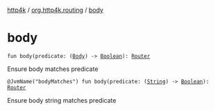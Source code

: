 [http4k](../index.md) / [org.http4k.routing](index.md) / [body](./body.md)

# body

`fun body(predicate: (`[`Body`](../org.http4k.core/-body/index.md)`) -> `[`Boolean`](https://kotlinlang.org/api/latest/jvm/stdlib/kotlin/-boolean/index.html)`): `[`Router`](-router/index.md)

Ensure body matches predicate

`@JvmName("bodyMatches") fun body(predicate: (`[`String`](https://kotlinlang.org/api/latest/jvm/stdlib/kotlin/-string/index.html)`) -> `[`Boolean`](https://kotlinlang.org/api/latest/jvm/stdlib/kotlin/-boolean/index.html)`): `[`Router`](-router/index.md)

Ensure body string matches predicate


